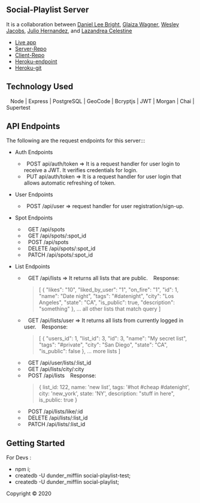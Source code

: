 ## Social-Playlist Server

It is a collaboration between [Daniel Lee Bright](https://github.com/Brahyt), [Glaiza Wagner](https://github.com/glaizawagner), [Wesley Jacobs](https://github.com/wjacobs71086), [Julio Hernandez](https://github.com/hernandez-crypto), and [Lazandrea Celestine](https://github.com/zeecelest)

- [Live app](https://social-playlist.netlify.com)
- [Server-Repo](https://github.com/thinkful-ei-heron/SocialPlaylist-server)
- [Client-Repo](https://github.com/thinkful-ei-heron/SocialPlaylist-Client)
- [Heroku-endpoint](https://still-fortress-90057.herokuapp.com)
- [Heroku-git](https://git.heroku.com/still-fortress-90057.git)

## Technology Used

&ensp; Node | Express | PostgreSQL | GeoCode | Bcryptjs | JWT | Morgan | Chai | Supertest

## API Endpoints

The following are the request endpoints for this server:::

- Auth Endpoints

    - &ensp;POST api/auth/token => It is a request handler for user login to receive a JWT. It verifies credentials for login.          
    - &ensp;PUT api/auth/token => It is a request handler for user login that allows automatic refreshing of token.

- User Endpoints

    - &ensp;POST /api/user => request handler for user registration/sign-up.

- Spot Endpoints
    - &ensp; GET /api/spots
    - &ensp; GET /api/spots/:spot_id
    - &ensp; POST /api/spots
    - &ensp; DELETE /api/spots/:spot_id
    - &ensp; PATCH /api/spots/:spot_id
    
    
- List Endpoints
    - &ensp; GET /api/lists  => It returns all lists that are public. 
    &ensp; Response:
       > [
            {
                "likes": "10",
                "liked_by_user": "1",
                "on_fire": "1",
                "id": 1,
                "name": "Date night",
                "tags": "#datenight",
                "city": "Los Angeles",
                "state": "CA",
                "is_public": true,
                "description": "something"
            },
            ... all other lists that match query
        ]
    - &ensp; GET /api/lists/user => It returns all lists from currently logged in user.
    &ensp; Response:
      > [
            {
                "users_id": 1,
                "list_id": 3,
                "id": 3,
                "name": "My secret list",
                "tags": "#private",
                "city": "San Diego",
                "state": "CA",
                "is_public": false
            },
            ... more lists
        ]
    - &ensp; GET /api/user/lists/:list_id
    - &ensp; GET /api/lists/city/:city
    - &ensp; POST /api/lists
        &ensp; Response:
       >{
            list_id: 122,
            name: 'new list',
            tags: '#hot #cheap #datenight',
            city: 'new_york',
            state: 'NY',
            description: "stuff in here",
            is_public: true
        }
    - &ensp; POST /api/lists/like/:id
    - &ensp; DELETE /api/lists/:list_id
    - &ensp; PATCH /api/lists/:list_id

## Getting Started
For Devs :
- npm i;
- createdb -U dunder_mifflin social-playlist-test;
- createdb -U dunder_mifflin social-playlist;

Copyright © 2020